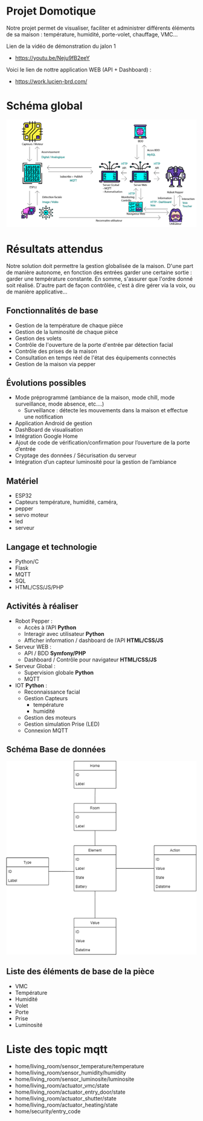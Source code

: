 # Projet Domotique

Notre projet permet de visualiser, faciliter et administrer différents éléments de sa maison : température, humidité, porte-volet, chauffage, VMC...

Lien de la vidéo de démonstration du jalon 1
- https://youtu.be/Neju9fB2eeY

Voici le lien de nottre application WEB (API + Dashboard) :
- https://work.lucien-brd.com/


# Schéma global

![Schema](schema.png)

# Résultats attendus

Notre solution doit permettre la gestion globalisée de la maison. 
D'une part de manière autonome, en fonction des entrées garder une certaine sortie : garder une température constante. En somme, s'assurer que l'ordre donné soit réalisé.
D'autre part de façon contrôlée, c'est à dire gérer via la voix, ou de manière applicative...

## Fonctionnalités de base

- Gestion de la température de chaque pièce
- Gestion de la luminosité de chaque pièce
- Gestion des volets
- Contrôle de l'ouverture de la porte d'entrée par détection facial 
- Contrôle des prises de la maison
- Consultation en temps réel de l'état des équipements connectés
- Gestion de la maison via pepper 


## Évolutions possibles

- Mode préprogrammé (ambiance de la maison, mode chill, mode surveillance, mode absence, etc….)
	- Surveillance : détecte les mouvements dans la maison et effectue une notification
- Application Android de gestion
- DashBoard de visualisation
- Intégration Google Home 
- Ajout de code de vérification/confirmation pour l’ouverture de la porte d’entrée
- Cryptage des données / Sécurisation du serveur 
- Intégration d’un capteur luminosité pour la gestion de l’ambiance

## Matériel

- ESP32 
- Capteurs température, humidité, caméra, 
- pepper 
- servo moteur 
- led 
- serveur 


## Langage et technologie

- Python/C
- Flask 
- MQTT 
- SQL
- HTML/CSS/JS/PHP

## Activités à réaliser
- Robot Pepper :
	- Accès à l’API **Python**
	- Interagir avec utilisateur **Python**
	- Afficher information / dashboard de l’API **HTML/CSS/JS**
- Serveur WEB :
	- API / BDD **Symfony/PHP**
	- Dashboard / Contrôle pour navigateur **HTML/CSS/JS**
- Serveur Global :
	- Supervision globale **Python**
	- MQTT
- IOT **Python** :
	- Reconnaissance facial 
	- Gestion Capteurs 
		- température
		- humidité 
	- Gestion des moteurs
	- Gestion simulation Prise (LED)
	- Connexion MQTT
	
## Schéma Base de données

![Schema BDD](schema_database.png)

## Liste des éléments de base de la pièce
- VMC
- Température
- Humidité
- Volet
- Porte
- Prise
- Luminosité

# Liste des topic mqtt
- home/living_room/sensor_temperature/temperature
- home/living_room/sensor_humidity/humidity
- home/living_room/sensor_luminosite/luminosite
- home/living_room/actuator_vmc/state
- home/living_room/actuator_entry_door/state
- home/living_room/actuator_shutter/state
- home/living_room/actuator_heating/state
- home/security/entry_code
